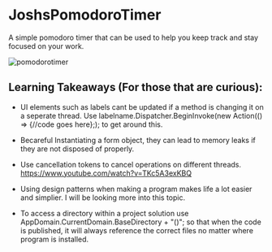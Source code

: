 # JoshsPomodoroTimer
A simple pomodoro timer that can be used to help you keep track and stay focused on your work.

![pomodorotimer](https://user-images.githubusercontent.com/55113224/229462544-f7df4b6e-e893-4f39-aba7-e11d46930a10.gif)

<h2>Learning Takeaways (For those that are curious):</h2> 

 - UI elements such as labels cant be updated if a method is changing it
on a seperate thread. Use labelname.Dispatcher.BeginInvoke(new Action(() => {//code goes here};); to get around this.

- Becareful Instantiating a form object, they can lead to memory leaks
if they are not disposed of properly.

- Use cancellation tokens to cancel operations on different threads.
https://www.youtube.com/watch?v=TKc5A3exKBQ

- Using design patterns when making a program makes life a lot easier and simplier. I will be looking more into this topic.

- To access a directory within a project solution use AppDomain.CurrentDomain.BaseDirectory + "()"; so that when the code is published, it will always reference the correct files no matter where program is installed.



